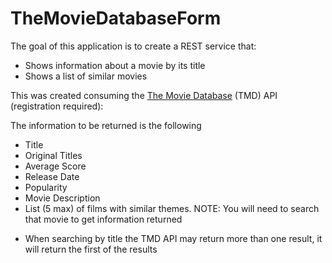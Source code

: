 # TheMovieDatabaseForm
The goal of this application is to create a REST service that:

- Shows information about a movie by its title
- Shows a list of similar movies

This was created consuming the [The Movie Database](https://developers.themoviedb.org/3/getting-started/introduction) (TMD) API (registration required):

The information to be returned is the following

- Title
- Original Titles
- Average Score
- Release Date
- Popularity
- Movie Description
- List (5 max) of films with similar themes. NOTE: You will need to search that movie to get information returned

* When searching by title the TMD API may return more than one result, it will return the first of the results
